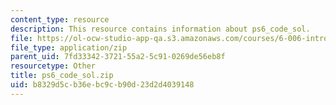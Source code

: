 ```yaml
---
content_type: resource
description: This resource contains information about ps6_code_sol.
file: https://ol-ocw-studio-app-qa.s3.amazonaws.com/courses/6-006-introduction-to-algorithms-fall-2011/b8329d5cb36ebc9cb90d23d2d4039148_ps6_code_sol.zip
file_type: application/zip
parent_uid: 7fd33342-3721-55a2-5c91-0269de56eb8f
resourcetype: Other
title: ps6_code_sol.zip
uid: b8329d5c-b36e-bc9c-b90d-23d2d4039148
---
```

